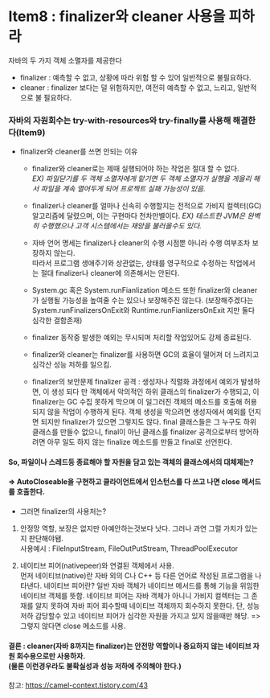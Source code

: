 # Item8 : finalizer와 cleaner 사용을 피하라

자바의 두 가지 객체 소멸자를 제공한다  
- finalizer : 예측할 수 없고, 상황에 따라 위험 할 수 있어 일반적으로 불필요하다.  
- cleaner : finalizer 보다는 덜 위험하지만, 여전히 예측할 수 없고, 느리고, 일반적으로 불 필요하다.  

### 자바의 자원회수는 try-with-resources와 try-finally를 사용해 해결한다(Item9)

- finalizer와 cleaner를 쓰면 안되는 이유 

	- finalizer와 cleaner로는 제때 실행되어야 하는 작업은 절대 할 수 없다.  
	*EX) 파일닫기를 두 객체 소멸자에게 맡기면 두 객체 소멸자가 실행을 게을리 해서 파일을 계속 열어두게 되어 프로젝트 실패 가능성이 있음.*
	
	- finalizer나 cleaner를 얼마나 신속히 수행할지는 전적으로 가비지 컬렉터(GC) 알고리즘에 달렸으며, 이는 구현마다 천차만별이다.
	*EX) 테스트한 JVM은 완벽히 수행했으나 고객 시스템에서는 재앙을 불러올수도 있다.*  
	 
	- 자바 언어 명세는 finalizer나 cleaner의 수행 시점뿐 아니라 수행 여부조차 보장하지 않는다.  
	따라서 프로그램 생애주기와 상관없는, 상태를 영구적으로 수정하는 작업에서는 절대 finalizer나 cleaner에 의존해서는 안된다.  
	
	- System.gc 혹은 System.runFianlization 메소드 또한 finalizer와 cleaner가 실행될 가능성을 높여줄 수는 있으나 보장해주진 않는다.
	(보장해주겠다는 System.runFinalizersOnExit와 Runtime.runFianlizersOnExit 지만 둘다 심각한 결함존재)
	
	- finalizer 동작중 발생한 예외는 무시되며 처리할 작업있어도 강제 종료된다.
	
	- finalizer와 cleaner는 finalizer를 사용하면 GC의 효율이 떨어져 더 느려지고 심각산 성능 저하를 일으킴.
	
	- finalizer의 보안문제 
		finalizer 공격 : 생성자나 직렬화 과정에서 예외가 발생하면, 이 생성 되다 만 객체에서 악의적인 하위 클래스의 finalizer가 수행되고,
			이 finalizer는 GC 수집 못하게 막으며 이 일그러진 객체의 메소드를 호출해 허용되지 않을 작업이 수행하게 된다.
		객체 생성을 막으려면 생성자에서 예외를 던지면 되지만 finalizer가 있으면 그렇지도 않다.
			final 클래스들은 그 누구도 하위 클래스를 만들수 없으니, final이 아닌 클래스를 finalizer 공격으로부터 방어하려면
			아무 일도 하지 않는 finalize 메소드를 만들고 final로 선언한다.
			
#### So, 파일이나 스레드등 종료해야 할 자원을 담고 있는 객체의 클래스에서의 대체제는?
#### => AutoCloseable을 구현하고 클라이언트에서 인스턴스를 다 쓰고 나면 close 메서드를 호출한다.  

- 그러면 finalizer의 사용처는? 
 
1. 안정망 역할, 보장은 없지만 아예안하는것보다 낫다. 그러나 과연 그럴 가치가 있는지 판단해야됌.  
	사용예시 : FileInputStream, FileOutPutStream, ThreadPoolExecutor
	
2. 네이티브 피어(nativepeer)와 연결된 객체에서 사용.  
	먼저 네이티브(native)란 자바 외의 C나 C++ 등 다른 언어로 작성된 프로그램을 나타낸다. 
	네이티브 피어란? 일반 자바 객체가 네이티브 메서드를 통해 기능을 위임한 네이티브 객체를 뜻함.
	네이티브 피어는 자바 객체가 아니니 가비지 컬렉터는 그 존재를 알지 못하여 자바 피어 회수할때 네이티브 객체까지 회수하지 못한다.
	단, 성능 저하 감당할수 있고 네이티브 피어가 심각한 자원을 가지고 있지 않을때만 해당.
	=> 그렇지 않다면 close 메소드를 사용.
	
#### 결론 : cleaner(자바 8까지는 finalizer)는 안전망 역할이나 중요하지 않는 네이티브 자원 회수용으로만 사용하자.<br>(물론 이런경우라도 불확실성과 성능 저하에 주의해야 한다.)

참고:
https://camel-context.tistory.com/43

